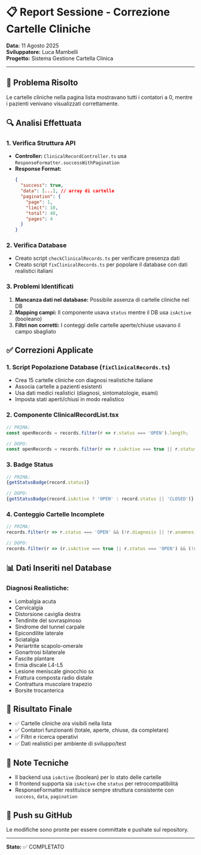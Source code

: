 # 📋 Report Sessione - Correzione Cartelle Cliniche
**Data:** 11 Agosto 2025  
**Sviluppatore:** Luca Mambelli  
**Progetto:** Sistema Gestione Cartella Clinica

---

## 🎯 Problema Risolto
Le cartelle cliniche nella pagina lista mostravano tutti i contatori a 0, mentre i pazienti venivano visualizzati correttamente.

## 🔍 Analisi Effettuata

### 1. Verifica Struttura API
- **Controller:** `ClinicalRecordController.ts` usa `ResponseFormatter.successWithPagination`
- **Response Format:** 
  ```json
  {
    "success": true,
    "data": [...], // array di cartelle
    "pagination": {
      "page": 1,
      "limit": 10,
      "total": 40,
      "pages": 4
    }
  }
  ```

### 2. Verifica Database
- Creato script `checkClinicalRecords.ts` per verificare presenza dati
- Creato script `fixClinicalRecords.ts` per popolare il database con dati realistici italiani

### 3. Problemi Identificati
1. **Mancanza dati nel database:** Possibile assenza di cartelle cliniche nel DB
2. **Mapping campi:** Il componente usava `status` mentre il DB usa `isActive` (booleano)
3. **Filtri non corretti:** I conteggi delle cartelle aperte/chiuse usavano il campo sbagliato

## ✅ Correzioni Applicate

### 1. **Script Popolazione Database** (`fixClinicalRecords.ts`)
- Crea 15 cartelle cliniche con diagnosi realistiche italiane
- Associa cartelle a pazienti esistenti
- Usa dati medici realistici (diagnosi, sintomatologie, esami)
- Imposta stati aperti/chiusi in modo realistico

### 2. **Componente ClinicalRecordList.tsx**
```typescript
// PRIMA:
const openRecords = records.filter(r => r.status === 'OPEN').length;

// DOPO:
const openRecords = records.filter(r => r.isActive === true || r.status === 'OPEN').length;
```

### 3. **Badge Status**
```typescript
// PRIMA:
{getStatusBadge(record.status)}

// DOPO:
{getStatusBadge(record.isActive ? 'OPEN' : record.status || 'CLOSED')}
```

### 4. **Conteggio Cartelle Incomplete**
```typescript
// PRIMA:
records.filter(r => r.status === 'OPEN' && (!r.diagnosis || !r.anamnesis))

// DOPO:
records.filter(r => (r.isActive === true || r.status === 'OPEN') && (!r.diagnosis || !r.symptomatology))
```

## 📊 Dati Inseriti nel Database

### Diagnosi Realistiche:
- Lombalgia acuta
- Cervicalgia
- Distorsione caviglia destra
- Tendinite del sovraspinoso
- Sindrome del tunnel carpale
- Epicondilite laterale
- Sciatalgia
- Periartrite scapolo-omerale
- Gonartrosi bilaterale
- Fascite plantare
- Ernia discale L4-L5
- Lesione meniscale ginocchio sx
- Frattura composta radio distale
- Contrattura muscolare trapezio
- Borsite trocanterica

## 🚀 Risultato Finale
- ✅ Cartelle cliniche ora visibili nella lista
- ✅ Contatori funzionanti (totale, aperte, chiuse, da completare)
- ✅ Filtri e ricerca operativi
- ✅ Dati realistici per ambiente di sviluppo/test

## 📝 Note Tecniche
- Il backend usa `isActive` (boolean) per lo stato delle cartelle
- Il frontend supporta sia `isActive` che `status` per retrocompatibilità
- ResponseFormatter restituisce sempre struttura consistente con `success`, `data`, `pagination`

## 🔄 Push su GitHub
Le modifiche sono pronte per essere committate e pushate sul repository.

---

**Stato:** ✅ COMPLETATO
